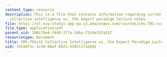 ```yaml
---
content_type: resource
description: This is a file that contains information regarding current debates in
  collective intelligence vs. the expert paradigm lecture notes.
file: https://ol-ocw-studio-app-qa.s3.amazonaws.com/courses/cms-701-current-debates-in-media-spring-2015/7554df3c1c500bef6921539711fa2b91_MITCMS_701S15_ColleIntelli.pdf
file_type: application/pdf
parent_uid: 198c70e4-7449-277a-24ba-73c0e33fa31f
resourcetype: Document
title: CMS.701s15 Collective Intelligence vs. the Expert Paradigm Lecture Notes
uid: 7554df3c-1c50-0bef-6921-539711fa2b91
---
```

